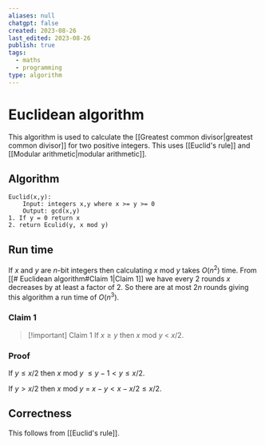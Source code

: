```yaml
---
aliases: null
chatgpt: false
created: 2023-08-26
last_edited: 2023-08-26
publish: true
tags:
  - maths
  - programming
type: algorithm
---
```

# Euclidean algorithm

This algorithm is used to calculate the [[Greatest common divisor|greatest common divisor]] for two positive integers. This uses [[Euclid's rule]] and [[Modular arithmetic|modular arithmetic]].

## Algorithm

```pseudocode
Euclid(x,y):
	Input: integers x,y where x >= y >= 0
	Output: gcd(x,y)
1. If y = 0 return x
2. return Eculid(y, x mod y)
```

## Run time

If $x$ and $y$ are $n$-bit integers then calculating $x$ mod $y$ takes $O(n^2)$ time. From [[# Euclidean algorithm#Claim 1|Claim 1]] we have every 2 rounds $x$ decreases by at least a factor of 2. So there are at most $2n$ rounds giving this algorithm a run time of $O(n^3)$.

### Claim 1

>[!important] Claim 1
>If $x \geq y$ then $x$ mod $y$ < $x/2$.

### Proof

If $y \leq x/2$ then $x$ mod $y$ $\leq y -1 < y \leq x/2$.

If $y > x/2$ then $x$ mod $y$ = $x - y < x - x/2 \leq x/2$.

## Correctness

This follows from [[Euclid's rule]].

